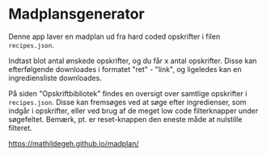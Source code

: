 # Madplansgenerator

Denne app laver en madplan ud fra hard coded opskrifter i filen `recipes.json`.

Indtast blot antal ønskede opskrifter, og du får x antal opskrifter. Disse kan efterfølgende downloades i formatet "ret" - "link", og ligeledes kan en ingrediensliste downloades.

På siden "Opskriftbibliotek" findes en oversigt over samtlige opskrifter i `recipes.json`. Disse kan fremsøges ved at søge efter ingredienser, som indgår i opskrifter, eller ved brug af de meget low code filterknapper under søgefeltet. Bemærk, pt. er reset-knappen den eneste måde at nulstille filteret.

https://mathildegeh.github.io/madplan/
